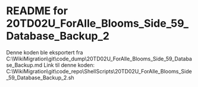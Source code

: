 # README for 20TD02U_ForAlle_Blooms_Side_59_Database_Backup_2
Denne koden ble eksportert fra C:\WikiMigration\git\code_dump\20TD02U_ForAlle_Blooms_Side_59_Database_Backup.md
Link til denne koden: C:\WikiMigration\git\code_repo\ShellScripts\20TD02U_ForAlle_Blooms_Side_59_Database_Backup_2.sh
